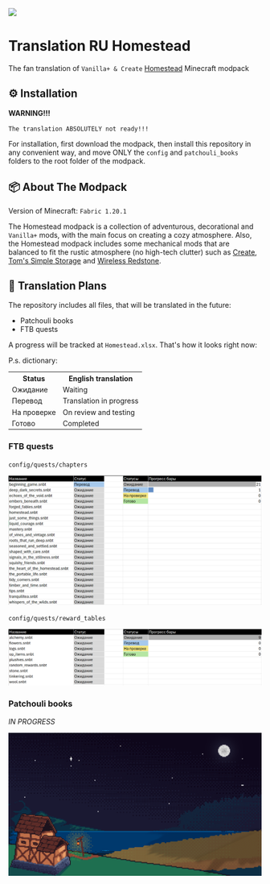 <img src="https://cdn.modrinth.com/data/cached_images/5b22205d972d2006c6bd3ff913524a33f8a5761e.png"><br>
# Translation RU Homestead
The fan translation of `Vanilla+ & Create` [Homestead](https://modrinth.com/modpack/homestead) Minecraft modpack

## ⚙️ Installation
**WARNING!!!**
```
The translation ABSOLUTELY not ready!!!
```
For installation, first download the modpack, then install this repository in any convenient way, and move ONLY the `config` and `patchouli_books` folders to the root folder of the modpack.

## 📦 About The Modpack 
Version of Minecraft: `Fabric 1.20.1`

The Homestead modpack is a collection of adventurous, decorational and `Vanilla+` mods, with the main focus on creating a cozy atmosphere. Also, the Homestead modpack includes some mechanical mods that are balanced to fit the rustic atmosphere (no high-tech clutter) such as [Create](https://modrinth.com/mod/create-fabric), [Tom's Simple Storage](https://modrinth.com/mod/toms-storage) and [Wireless Redstone](https://modrinth.com/mod/wirelessredstone).

## 📅 Translation Plans
The repository includes all files, that will be translated in the future:
- Patchouli books
- FTB quests

A progress will be tracked at `Homestead.xlsx`. That's how it looks right now:

P.s. dictionary:
<table>
    <tr>
        <th>Status</th>
        <th>English translation</th>
    </tr>
    <tr>
        <td>Ожидание</td>
        <td>Waiting</td>
    </tr>
    <tr>
        <td>Перевод</td>
        <td>Translation in progress</td>
    </tr>
    <tr>
        <td>На проверке</td>
        <td>On review and testing</td>
    </tr>
    <tr>
        <td>Готово</td>
        <td>Completed</td>
    </tr>
</table>

### FTB quests
`config/quests/chapters`

![ftbquests_chapters.png](imgs/ftbquests_chapters.png)

`config/quests/reward_tables`

![ftbquests_reward_tables.png](imgs/frbquests_reward_tables.png)
### Patchouli books
_IN PROGRESS_

![FullNight.png](branding/FullNight.png)




